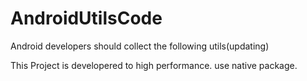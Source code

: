 # AndroidUtilsCode
Android developers should collect the following utils(updating)

This Project is developered to high performance. use native package.
